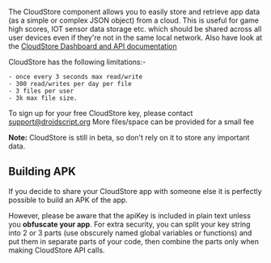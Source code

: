 The CloudStore component allows you to easily store and retrieve app data (as a simple or complex JSON object) from a cloud.
This is useful for game high scores, IOT sensor data storage etc. which should be shared across all user devices even if they're not in the same local network.
Also have look at the [CloudStore Dashboard and API documentation](https://enjine-io.github.io/cloudstore/#dashboard)

<premium>

CloudStore has the following limitations:-

	- once every 3 seconds max read/write
	- 300 read/writes per day per file
	- 3 files per user
	- 3k max file size.

To sign up for your free CloudStore key, please contact [support\@droidscript.org](mailto:support\@droidscript.org)
More files/space can be provided for a small fee

**Note:** CloudStore is still in beta, so don't rely on it to store any important data.

## Building APK

If you decide to share your CloudStore app with someone else it is perfectly possible to build an APK of the app.

However, please be aware that the apiKey is included in plain text unless you **obfuscate
your app**.
For extra security, you can split your key string into 2 or 3 parts (use obscurely
named global variables or functions) and put them in separate parts of your code, then
combine the parts only when making CloudStore API calls.
